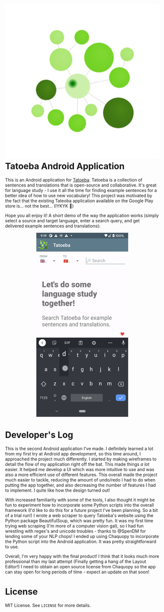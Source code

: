 # ![logo](app/src/main/ic_launcher-playstore.png) Tatoeba Android Application


This is an Android application for [Tatoeba](https://tatoeba.org). Tatoeba is a collection of sentences and translations that is open-source and collaborative. It's great for language study - I use it all the time for finding example sentences for a better idea of how to use new vocabulary! This project was motivated by the fact that the existing Tateoba application available on the Google Play store is... not the best... (IYKYK :grimacing:)

Hope you all enjoy it! A short demo of the way the application works (simply select a source and target language, enter a search query, and get delivered example sentences and translations):

<p align="center">
  <img src="docs/demo.gif" alt="demo GIF" width="300" height="600" />
</p>

# Developer's Log

This is the second Android application I've made. I definitely learned a lot from my first try at Android app development, so this time around, I approached the project much differently. I started by making wireframes to detail the flow of my application right off the bat. This made things *a lot* easier. It helped me develop a UI which was more intuitive to use and was also a more efficient use of different features. This overall made the project much easier to tackle, reducing the amount of undo/redo I had to do when putting the app together, and also decreasing the number of features I had to implement. I quite like how the design turned out!

With increased familiarity with some of the tools, I also thought it might be fun to experiment how to incorporate some Python scripts into the overall framework (I'd like to do this for a future project I've been planning. So a bit of a trial run!) I wrote a web scraper to query Tatoeba's website using the Python package BeautifulSoup, which was pretty fun. It was my first time trying web scraping (I'm more of a computer vision gal), so I had fun wrestling with regex's and unicode troubles - thanks to @SpenDM for lending some of your NLP chops! I ended up using Chaquopy to incorporate the Python script into the Android application. It was pretty straightforward to use.

Overall, I'm very happy with the final product! I think that it looks much more professional than my last attempt (Finally getting a hang of the Layout Editor!) I need to obtain an open source license from Chaquopy so the app can stay open for long periods of time - expect an update on that soon!

# License

MIT License. See `LICENSE` for more details.